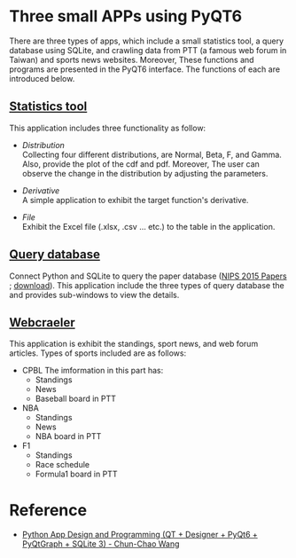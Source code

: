 # Three small APPs using PyQT6
There are three types of apps, which include a small statistics tool, a query database using SQLite, and crawling data from PTT (a famous web forum in Taiwan) and sports news websites. Moreover, These functions and programs are presented in the PyQT6 interface. The functions of each are introduced below.

## [Statistics tool](/statistics_tool/)
This application includes three functionality as follow:

* _Distribution_ <br>
  Collecting four different distributions, are Normal, Beta, F, and Gamma. Also, provide the plot of the cdf and pdf. Moreover, The user can observe the change in the distribution by adjusting the parameters.

* _Derivative_ <br>
    A simple application to exhibit the target function's derivative.      

* _File_ <br>
    Exhibit the Excel file (.xlsx, .csv ... etc.) to the table in the application.


## [Query database](/sqlite_query/)
Connect Python and SQLite to query the paper database ([NIPS 2015 Papers](https://www.kaggle.com/datasets/benhamner/nips-2015-papers) ; [download](https://ntpuccw.blog/qt-designer-pyqt-sqlite-%e8%b3%87%e6%96%99%e5%ba%ab%e7%9a%84%e6%8a%80%e8%a1%93%e8%88%87%e6%87%89%e7%94%a8/)). This application include the three types of query database the and provides sub-windows to view the details.

## [Webcraeler](/webcrawler/)
This application is exhibit the standings, sport news, and web forum articles. Types of sports included are as follows:

* CPBL
  The imformation in this part has:
  * Standings
  * News
  * Baseball board in PTT
* NBA
  * Standings
  * News
  * NBA board in PTT
* F1
  * Standings
  * Race schedule
  * Formula1 board in PTT

# Reference
* [Python App Design and Programming (QT + Designer + PyQt6 + PyQtGraph + SQLite 3) - Chun-Chao Wang](https://ntpuccw.blog/python-in-learning/)
